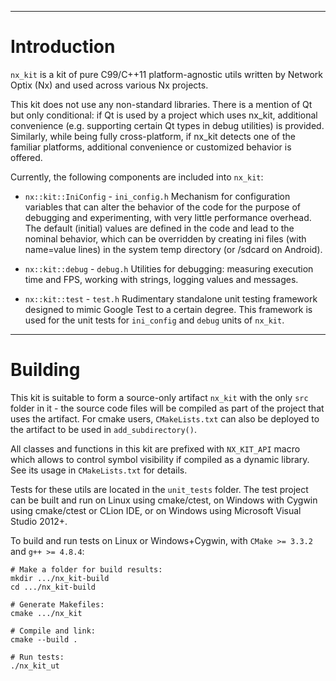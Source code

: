---------------------------------------------------------------------------------------------------
# Introduction

`nx_kit` is a kit of pure C99/C++11 platform-agnostic utils written by Network Optix (Nx) and used
across various Nx projects.

This kit does not use any non-standard libraries. There is a mention of Qt but only conditional: if
Qt is used by a project which uses nx_kit, additional convenience (e.g. supporting certain Qt types
in debug utilities) is provided. Similarly, while being fully cross-platform, if nx_kit detects one
of the familiar platforms, additional convenience or customized behavior is offered.

Currently, the following components are included into `nx_kit`:

- `nx::kit::IniConfig` - `ini_config.h`
   Mechanism for configuration variables that can alter the behavior of the code for the purpose of
   debugging and experimenting, with very little performance overhead. The default (initial) values
   are defined in the code and lead to the nominal behavior, which can be overridden by creating
   ini files (with name=value lines) in the system temp directory (or /sdcard on Android).

- `nx::kit::debug` - `debug.h`
   Utilities for debugging: measuring execution time and FPS, working with strings, logging values
   and messages.

- `nx::kit::test` - `test.h`
   Rudimentary standalone unit testing framework designed to mimic Google Test to a certain degree.
   This framework is used for the unit tests for `ini_config` and `debug` units of `nx_kit`.

---------------------------------------------------------------------------------------------------
# Building

This kit is suitable to form a source-only artifact `nx_kit` with the only `src` folder in it -
the source code files will be compiled as part of the project that uses the artifact. For cmake
users, `CMakeLists.txt` can also be deployed to the artifact to be used in `add_subdirectory()`.

All classes and functions in this kit are prefixed with `NX_KIT_API` macro which allows to control
symbol visibility if compiled as a dynamic library. See its usage in `CMakeLists.txt` for details.

Tests for these utils are located in the `unit_tests` folder. The test project can be built and run
on Linux using cmake/ctest, on Windows with Cygwin using cmake/ctest or CLion IDE, or on Windows
using Microsoft Visual Studio 2012+.

To build and run tests on Linux or Windows+Cygwin, with `CMake >= 3.3.2` and `g++ >= 4.8.4`:
```
# Make a folder for build results:
mkdir .../nx_kit-build
cd .../nx_kit-build

# Generate Makefiles:
cmake .../nx_kit

# Compile and link:
cmake --build .

# Run tests:
./nx_kit_ut
```
